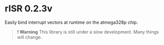 # rISR 0.2.3v
 Easily bind interrupt vectors at runtime on the atmega328p chip.
> **! Warning** This library is still under a slow development. Many things will change.
